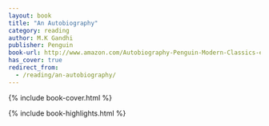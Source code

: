 ```yaml
---
layout: book
title: "An Autobiography"
category: reading
author: M.K Gandhi
publisher: Penguin
book-url: http://www.amazon.com/Autobiography-Penguin-Modern-Classics-ebook/dp/B002RI9HFM/
has_cover: true
redirect_from:
  - /reading/an-autobiography/
---
```

{% include book-cover.html %}

{% include book-highlights.html %}
